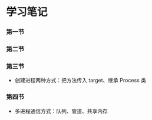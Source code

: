 # 学习笔记

### 第一节

### 第二节

### 第三节

- 创建进程两种方式：把方法传入 target、继承 Process 类

### 第四节

- 多进程通信方式：队列、管道、共享内存
